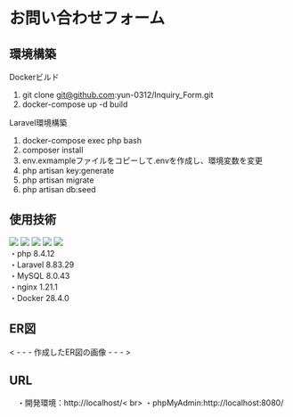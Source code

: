 # お問い合わせフォーム


## 環境構築
Dockerビルド
  1. git clone git@github.com:yun-0312/Inquiry_Form.git
  2. docker-compose up -d build

Laravel環境構築
  1. docker-compose exec php bash
  2. composer install
  3. env.exmampleファイルをコピーして.envを作成し、環境変数を変更
  4. php artisan key:generate
  5. php artisan migrate
  6. php artisan db:seed

## 使用技術
  <img src="https://img.shields.io/badge/-PHP-777BB4.svg?logo=php&style=plastic"> <img src="https://img.shields.io/badge/-Laravel-E74430.svg?logo=laravel&style=plastic"> <img src="https://img.shields.io/badge/-Mysql-4479A1.svg?logo=mysql&style=plastic"> <img src="https://img.shields.io/badge/-Nginx-269539.svg?logo=nginx&style=plastic"> <img src="https://img.shields.io/badge/-Docker-1488C6.svg?logo=docker&style=plastic"><br />
  ・php 8.4.12<br />
  ・Laravel 8.83.29<br />
  ・MySQL 8.0.43<br />
  ・nginx 1.21.1<br />
  ・Docker 28.4.0<br />

## ER図
< - - - 作成したER図の画像 - - - >

## URL
　・開発環境：http://localhost/< br>
  ・phpMyAdmin:http://localhost:8080/
